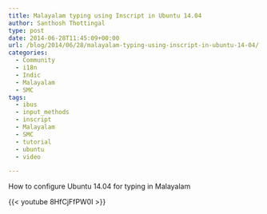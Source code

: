 ```yaml
---
title: Malayalam typing using Inscript in Ubuntu 14.04
author: Santhosh Thottingal
type: post
date: 2014-06-28T11:45:09+00:00
url: /blog/2014/06/28/malayalam-typing-using-inscript-in-ubuntu-14-04/
categories:
  - Community
  - i18n
  - Indic
  - Malayalam
  - SMC
tags:
  - ibus
  - input_methods
  - inscript
  - Malayalam
  - SMC
  - tutorial
  - ubuntu
  - video

---
```

How to configure Ubuntu 14.04 for typing in Malayalam

{{< youtube  8HfCjFfPW0I >}}